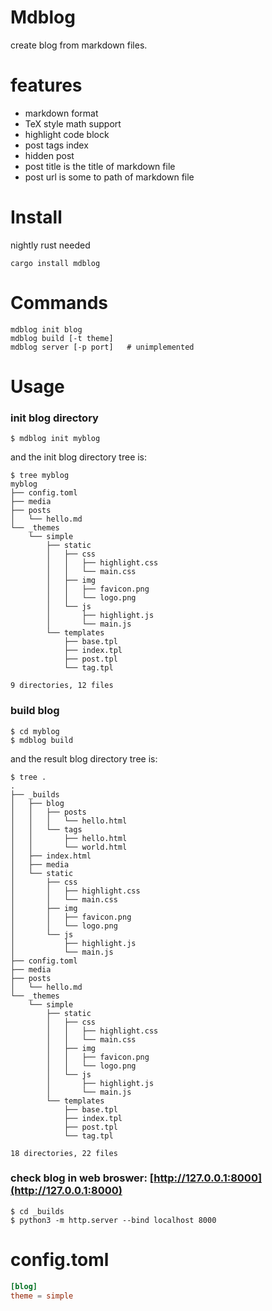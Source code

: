# Mdblog

create blog from markdown files.


# features

* markdown format
* TeX style math support
* highlight code block
* post tags index
* hidden post
* post title is the title of markdown file
* post url is some to path of markdown file


# Install

nightly rust needed

```
cargo install mdblog
```


# Commands

```
mdblog init blog
mdblog build [-t theme]
mdblog server [-p port]   # unimplemented
```


# Usage

### init blog directory

```
$ mdblog init myblog
```

and the init blog directory tree is:

```
$ tree myblog
myblog
├── config.toml
├── media
├── posts
│   └── hello.md
└── _themes
    └── simple
        ├── static
        │   ├── css
        │   │   ├── highlight.css
        │   │   └── main.css
        │   ├── img
        │   │   ├── favicon.png
        │   │   └── logo.png
        │   └── js
        │       ├── highlight.js
        │       └── main.js
        └── templates
            ├── base.tpl
            ├── index.tpl
            ├── post.tpl
            └── tag.tpl

9 directories, 12 files
```


### build blog

```
$ cd myblog
$ mdblog build
```
and the result blog directory tree is:

```
$ tree .
.
├── _builds
│   ├── blog
│   │   ├── posts
│   │   │   └── hello.html
│   │   └── tags
│   │       ├── hello.html
│   │       └── world.html
│   ├── index.html
│   ├── media
│   └── static
│       ├── css
│       │   ├── highlight.css
│       │   └── main.css
│       ├── img
│       │   ├── favicon.png
│       │   └── logo.png
│       └── js
│           ├── highlight.js
│           └── main.js
├── config.toml
├── media
├── posts
│   └── hello.md
└── _themes
    └── simple
        ├── static
        │   ├── css
        │   │   ├── highlight.css
        │   │   └── main.css
        │   ├── img
        │   │   ├── favicon.png
        │   │   └── logo.png
        │   └── js
        │       ├── highlight.js
        │       └── main.js
        └── templates
            ├── base.tpl
            ├── index.tpl
            ├── post.tpl
            └── tag.tpl

18 directories, 22 files
```

### check blog in web broswer: [http://127.0.0.1:8000](http://127.0.0.1:8000)

```
$ cd _builds
$ python3 -m http.server --bind localhost 8000
```


# config.toml

```toml
[blog]
theme = simple
```
